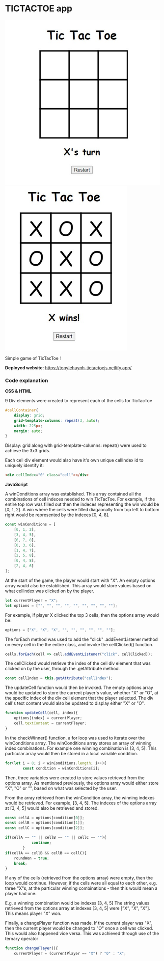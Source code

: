 # TICTACTOE app

![TicTacToe](TicTacToe_1.jpg)
![TicTacToe](TicTacToe_2.jpg)


Simple game of TicTacToe !

**Deployed website**: https://tonylehuynh-tictactoejs.netlify.app/


### **Code explanation**

**CSS & HTML** 

9 Div elements were created to represent each of the cells for TicTacToe

```css
#cellContainer{
    display: grid;
    grid-template-columns: repeat(3, auto);
    width: 225px;
    margin: auto;
}
```
Display: grid along with grid-template-columns: repeat() were used to achieve the 3x3 grids. 

Each cell div element would also have it's own unique cellIndex id to uniquely identify it:

```html
<div cellIndex="0" class="cell"></div>
```


**JavaScript**

A winConditions array was established. This array contained all the combinations of cell indeces needed to win TicTacToe. For example, if the entire top row was filled out then the indeces representing the win would be [0, 1, 2]. A win where the cells were filled diagaonally from top left to bottom right would be represented by the indeces [0, 4, 8].

```js
const winConditions = [
    [0, 1, 2],
    [3, 4, 5],
    [6, 7, 8],
    [0, 3, 6],
    [1, 4, 7],
    [2, 5, 8],
    [0, 4, 8],
    [2, 4, 6]
];
```

At the start of the game, the player would start with "X". An empty options array would also be established. This array would store values based on what cellIndex was clicked on by the player. 

```js
let currentPlayer = "X";
let options = ["", "", "", "", "", "", "", "", ""];
```

For example, if player X clicked the top 3 cells, then the options array would be:

```js
options = ["X", "X", "X", "", "", "", "", "", ""];
```

The forEach method was used to add the "click" .addEventListener method on every cell in the the entire class, and invoke the cellClicked() function. 

```js
cells.forEach(cell => cell.addEventListener("click", cellClicked));
```

The cellClicked would retrieve the index of the cell div element that was clicked on by the user, through the .getAttribute method.

```js
const cellIndex = this.getAttribute("cellIndex");
```

The updateCell function would then be invoked. The empty options array would be updated to store the current player's value, whether "X" or "O", at the specific index of the div cell element that the player selected. The div cell's text content would also be updated to display either "X" or "O". 

```js
function updateCell(cell, index){
    options[index] = currentPlayer;
    cell.textContent = currentPlayer;
}
```


In the checkWinner() function, a for loop was used to iterate over the winConditions array. The winConditions array stores an array of winning index combinations. For example one winning combination is [3, 4, 5]. This particular array would then be stored in a local variable condition.

```js
for(let i = 0; i < winConditions.length; i++){
        const condition = winConditions[i];
```

Then, three variables were created to store values retrieved from the options array. As mentioned previously, the options array would either store "X", "O" or "", based on what was selected by the user.

From the array retrieved from the winCondition array, the winning indexes would be retrieved. For example, [3, 4, 5]. The indexes of the options array at [3, 4, 5] would also be retrieved and stored.

```js
const cellA = options[condition[0]];
const cellB = options[condition[1]];
const cellC = options[condition[2]];
```

```js
if(cellA == "" || cellB == "" || cellC == ""){
            continue;
        }
if(cellA == cellB && cellB == cellC){
	roundWon = true;
	break;
}
```

If any of the cells (retrieved from the options array) were empty, then the loop would continue. However, if the cells were all equal to each other, e.g. three "X"s, at the particular winning combinations - then this would mean a player had one.

E.g. a winning combination would be indexes [3, 4, 5]
The string values retrieved from the options array at indexes  [3, 4, 5] were ["X", "X", "X"]. This means player "X" won.



Finally, a changePlayer function was made. If the current player was "X", then the current player would be changed to "O" once a cell was clicked. This would also happened vice versa. This was achieved through use of the ternary operator

```js
function changePlayer(){
    currentPlayer = (currentPlayer == "X") ? "O" : "X";
```